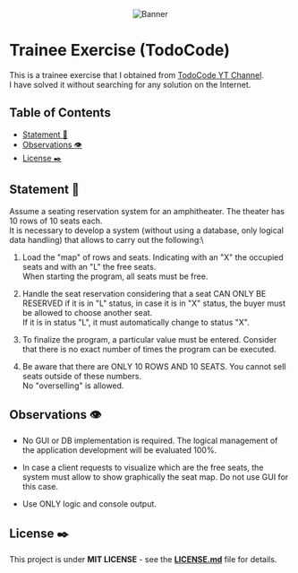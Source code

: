 <div align="center">
    <img src="https://todocodeacademy.com/wp-content/uploads/2020/09/Logo1-3.png" alt="Banner">
</div>

# Trainee Exercise (TodoCode)

This is a trainee exercise that I obtained from [TodoCode YT Channel](https://www.youtube.com/watch?v=npfzSC8B3aM&list=WL&index=2&t=1088s).\
I have solved it without searching for any solution on the Internet.

## Table of Contents

- [Statement 📄](#statement)
- [Observations 👁️](#observations)
- [License ✒️](#license)
 
## Statement 📄

Assume a seating reservation system for an amphitheater. The theater has 10 rows of 10 seats each.\
It is necessary to develop a system (without using a database, only logical data handling) that allows to carry out the following:\
1. Load the "map" of rows and seats. Indicating with an "X" the occupied seats and with an "L" the free seats.\
When starting the program, all seats must be free.

2. Handle the seat reservation considering that a seat CAN ONLY BE RESERVED if it is in "L" status, in case it is in "X" status, the buyer must be allowed to choose another seat.\
If it is in status "L", it must automatically change to status "X".

3. To finalize the program, a particular value must be entered. Consider that there is no exact number of times the program can be executed.

4. Be aware that there are ONLY 10 ROWS AND 10 SEATS. You cannot sell seats outside of these numbers.\
No "overselling" is allowed.

## Observations 👁️

* No GUI or DB implementation is required. The logical management of the application development will be evaluated 100%.

* In case a client requests to visualize which are the free seats, the system must allow to show graphically the seat map. Do not use GUI for this case.

* Use ONLY logic and console output.

## License ✒️

This project is under **MIT LICENSE** - see the **[LICENSE.md](LICENSE.md)** file for details.